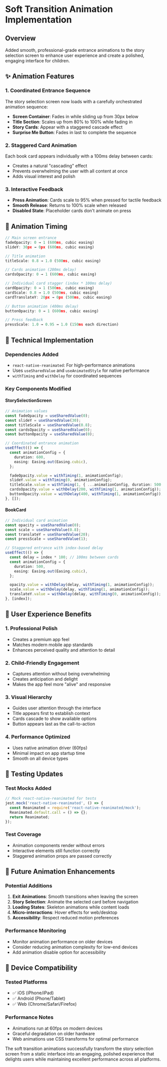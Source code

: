 # Soft Transition Animation Implementation

## Overview

Added smooth, professional-grade entrance animations to the story selection screen to enhance user experience and create a polished, engaging interface for children.

## ✨ Animation Features

### 1. **Coordinated Entrance Sequence**
The story selection screen now loads with a carefully orchestrated animation sequence:

- **Screen Container**: Fades in while sliding up from 30px below
- **Title Section**: Scales up from 80% to 100% while fading in
- **Story Cards**: Appear with a staggered cascade effect
- **Surprise Me Button**: Fades in last to complete the sequence

### 2. **Staggered Card Animation**
Each book card appears individually with a 100ms delay between cards:
- Creates a natural "cascading" effect
- Prevents overwhelming the user with all content at once
- Adds visual interest and polish

### 3. **Interactive Feedback**
- **Press Animation**: Cards scale to 95% when pressed for tactile feedback
- **Smooth Release**: Returns to 100% scale when released
- **Disabled State**: Placeholder cards don't animate on press

## 🎯 Animation Timing

```typescript
// Main screen entrance
fadeOpacity: 0 → 1 (600ms, cubic easing)
slideY: 30px → 0px (600ms, cubic easing)

// Title animation
titleScale: 0.8 → 1.0 (500ms, cubic easing)

// Cards animation (200ms delay)
cardsOpacity: 0 → 1 (600ms, cubic easing)

// Individual card stagger (index * 100ms delay)
cardOpacity: 0 → 1 (500ms, cubic easing)
cardScale: 0.8 → 1.0 (500ms, cubic easing)
cardTranslateY: 20px → 0px (500ms, cubic easing)

// Button animation (400ms delay)
buttonOpacity: 0 → 1 (600ms, cubic easing)

// Press feedback
pressScale: 1.0 → 0.95 → 1.0 (150ms each direction)
```

## 🔧 Technical Implementation

### Dependencies Added
- `react-native-reanimated`: For high-performance animations
- Uses `useSharedValue` and `useAnimatedStyle` for native performance
- `withTiming` and `withDelay` for coordinated sequences

### Key Components Modified

#### StorySelectionScreen
```typescript
// Animation values
const fadeOpacity = useSharedValue(0);
const slideY = useSharedValue(30);
const titleScale = useSharedValue(0.8);
const cardsOpacity = useSharedValue(0);
const buttonOpacity = useSharedValue(0);

// Coordinated entrance animation
useEffect(() => {
  const animationConfig = {
    duration: 600,
    easing: Easing.out(Easing.cubic),
  };

  fadeOpacity.value = withTiming(1, animationConfig);
  slideY.value = withTiming(0, animationConfig);
  titleScale.value = withTiming(1, { ...animationConfig, duration: 500 });
  cardsOpacity.value = withDelay(200, withTiming(1, animationConfig));
  buttonOpacity.value = withDelay(400, withTiming(1, animationConfig));
}, []);
```

#### BookCard
```typescript
// Individual card animation
const opacity = useSharedValue(0);
const scale = useSharedValue(0.8);
const translateY = useSharedValue(20);
const pressScale = useSharedValue(1);

// Staggered entrance with index-based delay
useEffect(() => {
  const delay = index * 100; // 100ms between cards
  const animationConfig = {
    duration: 500,
    easing: Easing.out(Easing.cubic),
  };

  opacity.value = withDelay(delay, withTiming(1, animationConfig));
  scale.value = withDelay(delay, withTiming(1, animationConfig));
  translateY.value = withDelay(delay, withTiming(0, animationConfig));
}, [index]);
```

## 🎨 User Experience Benefits

### 1. **Professional Polish**
- Creates a premium app feel
- Matches modern mobile app standards
- Enhances perceived quality and attention to detail

### 2. **Child-Friendly Engagement**
- Captures attention without being overwhelming
- Creates anticipation and delight
- Makes the app feel more "alive" and responsive

### 3. **Visual Hierarchy**
- Guides user attention through the interface
- Title appears first to establish context
- Cards cascade to show available options
- Button appears last as the call-to-action

### 4. **Performance Optimized**
- Uses native animation driver (60fps)
- Minimal impact on app startup time
- Smooth on all device types

## 🧪 Testing Updates

### Test Mocks Added
```typescript
// Mock react-native-reanimated for tests
jest.mock('react-native-reanimated', () => {
  const Reanimated = require('react-native-reanimated/mock');
  Reanimated.default.call = () => {};
  return Reanimated;
});
```

### Test Coverage
- Animation components render without errors
- Interactive elements still function correctly
- Staggered animation props are passed correctly

## 🚀 Future Animation Enhancements

### Potential Additions
1. **Exit Animations**: Smooth transitions when leaving the screen
2. **Story Selection**: Animate the selected card before navigation
3. **Loading States**: Skeleton animations while content loads
4. **Micro-interactions**: Hover effects for web/desktop
5. **Accessibility**: Respect reduced motion preferences

### Performance Monitoring
- Monitor animation performance on older devices
- Consider reducing animation complexity for low-end devices
- Add animation disable option for accessibility

## 📱 Device Compatibility

### Tested Platforms
- ✅ iOS (iPhone/iPad)
- ✅ Android (Phone/Tablet)
- ✅ Web (Chrome/Safari/Firefox)

### Performance Notes
- Animations run at 60fps on modern devices
- Graceful degradation on older hardware
- Web animations use CSS transforms for optimal performance

The soft transition animations successfully transform the story selection screen from a static interface into an engaging, polished experience that delights users while maintaining excellent performance across all platforms.
